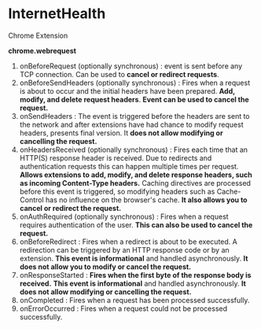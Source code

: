 # InternetHealth
Chrome Extension

**chrome.webrequest**
1. onBeforeRequest (optionally synchronous) : event is sent before any TCP connection. Can be used to **cancel or redirect requests**.
2. onBeforeSendHeaders (optionally synchronous) : Fires when a request is about to occur and the initial headers have been prepared. **Add, modify, and delete request headers**. **Event can be used to cancel the request.**
3. onSendHeaders : The event is triggered before the headers are sent to the network and after extensions have had chance to modify request headers, presents final version. It **does not allow modifying or cancelling the request.**
4. onHeadersReceived (optionally synchronous) : Fires each time that an HTTP(S) response header is received. Due to redirects and authentication requests this can happen multiple times per request. **Allows extensions to add, modify, and delete response headers, such as incoming Content-Type headers.** Caching directives are processed before this event is triggered, so modifying headers such as Cache-Control has no influence on the browser's cache. **It also allows you to cancel or redirect the request.** 
5. onAuthRequired (optionally synchronous) : Fires when a request requires authentication of the user. **This can also be used to cancel the request.**
6. onBeforeRedirect : Fires when a redirect is about to be executed. A redirection can be triggered by an HTTP response code or by an extension. **This event is informational** and handled asynchronously. **It does not allow you to modify or cancel the request.**
7. onResponseStarted : **Fires when the first byte of the response body is received.** **This event is informational** and handled asynchronously. **It does not allow modifying or cancelling the request.**
8. onCompleted : Fires when a request has been processed successfully.
9. onErrorOccurred : Fires when a request could not be processed successfully.
